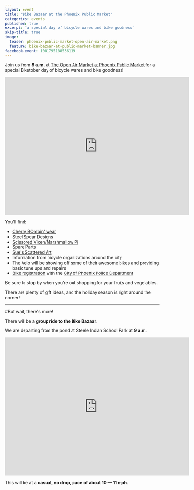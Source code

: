 ```yaml
---
layout: event
title: "Bike Bazaar at the Phoenix Public Market"
categories: events
published: true
excerpt: "a special day of bicycle wares and bike goodness"
skip-title: true
image:
  teaser: phoenix-public-market-open-air-market.png
  feature: bike-bazaar-at-public-market-banner.jpg
facebook-event: 1081795188536119
---
```


Join us from **8 a.m.** at [The Open Air Market at Phoenix Public Market](http://phxpublicmarket.com/openair/) for a special Biketober day of bicycle wares and bike goodness!

<iframe
src="https://www.google.com/maps/embed?pb=!1m18!1m12!1m3!1d3328.748299906781!2d-112.07567138448256!3d33.45586355636787!2m3!1f0!2f0!3f0!3m2!1i1024!2i768!4f13.1!3m3!1m2!1s0x872b123d3cba7a41%3A0xeb1f52c6ccbc197d!2sPhoenix+Public+Market+Caf%C3%A9!5e0!3m2!1sen!2sus!4v1475288153400"
width="600" height="450" frameborder="0" style="border:0"
allowfullscreen></iframe>

You'll find:

* [Cherry BOmbin' wear](http://www.cherrybombinwear.com/)
* Steel Spear Designs
* [Scissored Vixen/Marshmallow Pi](http://www.mindytimmartist.com/)
* Spare Parts
* [Sue's Scattered Art](http://www.suesscatteredart.com/)
* Information from bicycle organizations around the city
* The Velo will be showing off some of their awesome bikes and providing basic tune ups and repairs
* [Bike registration](https://www.maricopa.gov/btw/pbr.aspx) with the [City of Phoenix Police Department](https://www.phoenix.gov/police)

Be sure to stop by when you’re out shopping for your fruits and vegetables.

There are plenty of gift ideas, and the holiday season is right around the corner!

***

#But wait, there's more!

There will be a **group ride to the Bike Bazaar**.

We are departing from the pond at Steele Indian School Park at **9 a.m.**

<iframe
src="https://www.google.com/maps/embed?pb=!1m14!1m8!1m3!1d13308.393327179781!2d-112.0698506!3d33.4988187!3m2!1i1024!2i768!4f13.1!3m3!1m2!1s0x0%3A0xd7f4d79bdad0b478!2sSteele+Indian+School+Park!5e0!3m2!1sen!2sus!4v1475288265547"
width="600" height="450" frameborder="0" style="border:0"
allowfullscreen></iframe>

This will be at a **casual, no drop, pace of about 10 — 11 mph**.
